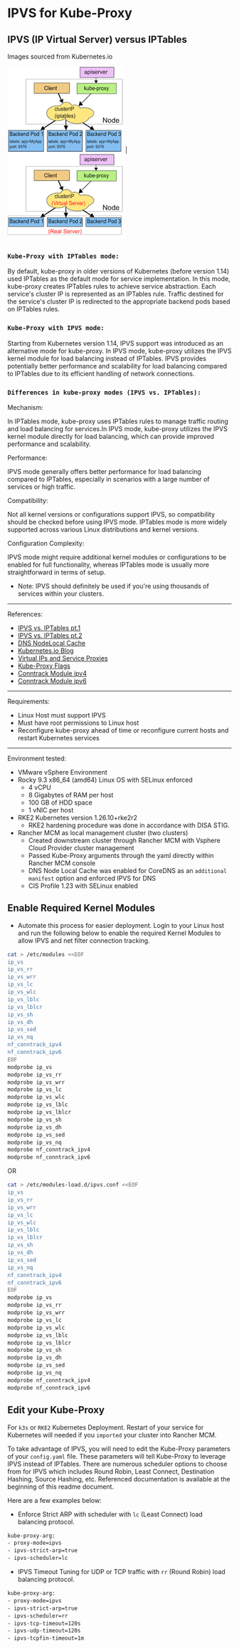 # IPVS for Kube-Proxy

## IPVS (IP Virtual Server) versus IPTables
Images sourced from Kubernetes.io


![IPTables](/IPVS/images/iptables-img.png) | ![IPVS](/IPVS/images/ipvs-img.png)


### `Kube-Proxy with IPTables mode:`

<p>By default, kube-proxy in older versions of Kubernetes (before version 1.14) used IPTables as the default mode for service implementation. In this mode, kube-proxy creates IPTables rules to achieve service abstraction. Each service's cluster IP is represented as an IPTables rule. Traffic destined for the service's cluster IP is redirected to the appropriate backend pods based on IPTables rules.</p>

### `Kube-Proxy with IPVS mode:`

<p>Starting from Kubernetes version 1.14, IPVS support was introduced as an alternative mode for kube-proxy. In IPVS mode, kube-proxy utilizes the IPVS kernel module for load balancing instead of IPTables. IPVS provides potentially better performance and scalability for load balancing compared to IPTables due to its efficient handling of network connections.</p>

### `Differences in kube-proxy modes (IPVS vs. IPTables):`

Mechanism:
<p>In IPTables mode, kube-proxy uses IPTables rules to manage traffic routing and load balancing for services.In IPVS mode, kube-proxy utilizes the IPVS kernel module directly for load balancing, which can provide improved performance and scalability.</p>

Performance:
<p>IPVS mode generally offers better performance for load balancing compared to IPTables, especially in scenarios with a large number of services or high traffic.</p>

Compatibility:
<p>Not all kernel versions or configurations support IPVS, so compatibility should be checked before using IPVS mode. IPTables mode is more widely supported across various Linux distributions and kernel versions.</p>

Configuration Complexity:

<p>IPVS mode might require additional kernel modules or configurations to be enabled for full functionality, whereas IPTables mode is usually more straightforward in terms of setup.</p>

- Note: IPVS should definitely be used if you're using thousands of services within your clusters.

---
References:
- [IPVS vs. IPTables pt.1](https://github.com/kubernetes/kubernetes/blob/master/pkg/proxy/ipvs/README.md)
- [IPVS vs. IPTables pt.2](https://www.tigera.io/blog/comparing-kube-proxy-modes-iptables-or-ipvs/)
- [DNS NodeLocal Cache](https://docs.rke2.io/networking?_highlight=ipvs#nodelocal-dnscache)
- [Kubernetes.io Blog](https://kubernetes.io/blog/2018/07/09/ipvs-based-in-cluster-load-balancing-deep-dive/#IPTables-ipset-in-ipvs-proxier)
- [Virtual IPs and Service Proxies](https://kubernetes.io/docs/reference/networking/virtual-ips/)
- [Kube-Proxy Flags](https://kubernetes.io/docs/reference/command-line-tools-reference/kube-proxy/)
- [Conntrack Module ipv4](https://cateee.net/lkddb/web-lkddb/NF_CONNTRACK_IPV4.html)
- [Conntrack Module ipv6](https://cateee.net/lkddb/web-lkddb/NF_CONNTRACK_IPV6.html)

---
Requirements:
- Linux Host must support IPVS
- Must have root permissions to Linux host
- Reconfigure kube-proxy ahead of time or reconfigure current hosts and restart Kubernetes services

---
Environment tested:
- VMware vSphere Environment
- Rocky 9.3 x86_64 (amd64) Linux OS with SELinux enforced
  - 4 vCPU
  - 8 Gigabytes of RAM per host
  - 100 GB of HDD space
  - 1 vNIC per host
- RKE2 Kubernetes version 1.26.10+rke2r2
  - RKE2 hardening procedure was done in accordance with DISA STIG.
- Rancher MCM as local management cluster (two clusters)
  - Created downstream cluster through Rancher MCM with Vsphere Cloud Provider cluster management
  - Passed Kube-Proxy arguments through the yaml directly within Rancher MCM console
  - DNS Node Local Cache was enabled for CoreDNS as an `additional manifest` option and enforced IPVS for DNS
  - CIS Profile 1.23 with SELinux enabled

## Enable Required Kernel Modules

- Automate this process for easier deployment. Login to your Linux host and run the following below to enable the required Kernel Modules to allow IPVS and net filter connection tracking.

```bash
cat > /etc/modules <<EOF
ip_vs
ip_vs_rr
ip_vs_wrr
ip_vs_lc
ip_vs_wlc
ip_vs_lblc
ip_vs_lblcr
ip_vs_sh
ip_vs_dh
ip_vs_sed
ip_vs_nq
nf_conntrack_ipv4 
nf_conntrack_ipv6
EOF
modprobe ip_vs
modprobe ip_vs_rr
modprobe ip_vs_wrr
modprobe ip_vs_lc
modprobe ip_vs_wlc
modprobe ip_vs_lblc
modprobe ip_vs_lblcr
modprobe ip_vs_sh
modprobe ip_vs_dh
modprobe ip_vs_sed
modprobe ip_vs_nq
modprobe nf_conntrack_ipv4
modprobe nf_conntrack_ipv6
```

OR

```bash
cat > /etc/modules-load.d/ipvs.conf <<EOF
ip_vs
ip_vs_rr
ip_vs_wrr
ip_vs_lc
ip_vs_wlc
ip_vs_lblc
ip_vs_lblcr
ip_vs_sh
ip_vs_dh
ip_vs_sed
ip_vs_nq
nf_conntrack_ipv4 
nf_conntrack_ipv6
EOF
modprobe ip_vs
modprobe ip_vs_rr
modprobe ip_vs_wrr
modprobe ip_vs_lc
modprobe ip_vs_wlc
modprobe ip_vs_lblc
modprobe ip_vs_lblcr
modprobe ip_vs_sh
modprobe ip_vs_dh
modprobe ip_vs_sed
modprobe ip_vs_nq
modprobe nf_conntrack_ipv4
modprobe nf_conntrack_ipv6
```

## Edit your Kube-Proxy
For `k3s` or `RKE2` Kubernetes Deployment. Restart of your service for Kubernetes will needed if you `imported` your cluster into Rancher MCM.

To take advantage of IPVS, you will need to edit the Kube-Proxy parameters of your `config.yaml` file. These parameters will tell Kube-Proxy to leverage IPVS instead of IPTables. There are numerous scheduler options to choose from for IPVS which includes Round Robin, Least Connect, Destination Hashing, Source Hashing, etc. Referenced documentation is available at the beginning of this readme document.

Here are a few examples below:

- Enforce Strict ARP with scheduler with `lc` (Least Connect) load balancing protocol. 

```bash
kube-proxy-arg:
- proxy-mode=ipvs
- ipvs-strict-arp=true
- ipvs-scheduler=lc
```

- IPVS Timeout Tuning for UDP or TCP traffic with `rr` (Round Robin) load balancing protocol.

```bash
kube-proxy-arg:
- proxy-mode=ipvs
- ipvs-strict-arp=true
- ipvs-scheduler=rr
- ipvs-tcp-timeout=120s
- ipvs-udp-timeout=120s
- ipvs-tcpfin-timeout=1m
```
